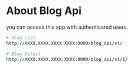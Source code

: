 # About Blog Api

you can access this app with authenticated users.

```bash
# Blog List
http://XXXX.XXXX.XXXX.XXXX:8000/blog_api/v1/

# Blog Detail
http://XXXX.XXXX.XXXX.XXXX:8000/blog_api/v1/1/
```
